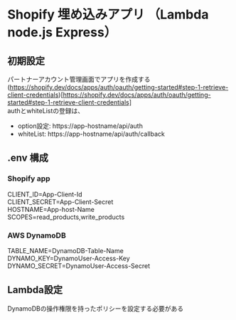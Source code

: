 # Shopify 埋め込みアプリ （Lambda node.js Express）

## 初期設定
パートナーアカウント管理画面でアプリを作成する<br>
(https://shopify.dev/docs/apps/auth/oauth/getting-started#step-1-retrieve-client-credentials)[https://shopify.dev/docs/apps/auth/oauth/getting-started#step-1-retrieve-client-credentials]<br>
authとwhiteListの登録は、<br>
 - option設定: https://app-hostname/api/auth
 - whiteList: https://app-hostname/api/auth/callback

## .env 構成
### Shopify app
CLIENT_ID=App-Client-Id<br>
CLIENT_SECRET=App-Client-Secret<br>
HOSTNAME=App-host-Name<br>
SCOPES=read_products,write_products<br>

### AWS DynamoDB
TABLE_NAME=DynamoDB-Table-Name<br>
DYNAMO_KEY=DynamoUser-Access-Key<br>
DYNAMO_SECRET=DynamoUser-Access-Secret<br>

## Lambda設定
DynamoDBの操作権限を持ったポリシーを設定する必要がある